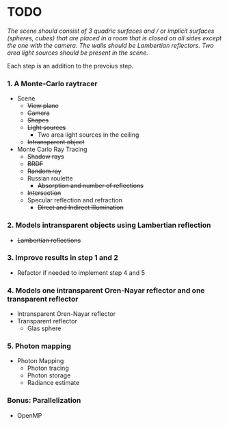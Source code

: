 # TODO

_The scene should consist of 3 quadric surfaces and / or implicit surfaces (spheres, cubes) that are placed in a room that is closed on all sides except the one with the camera. The walls should be Lambertian reflectors. Two area light sources should be present in the scene._

Each step is an addition to the prevoius step.

### 1. A Monte-Carlo raytracer
-	Scene
	-	~~View plane~~
	- ~~Camera~~
	- ~~Shapes~~
	- ~~Light sources~~
		- Two area light sources in the ceiling
	- ~~Intransparent object~~
- Monte Carlo Ray Tracing
	- ~~Shadow rays~~
	- ~~BRDF~~
	- ~~Random ray~~
	- Russian roulette
		- ~~Absorption and number of reflections~~
	- ~~Intersection~~
	- Specular reflection and refraction
		- ~~Direct and Indirect Illumination~~

### 2. Models intransparent objects using Lambertian reflection
- ~~Lambertian reflections~~

### 3. Improve results in step 1 and 2
- Refactor if needed to implement step 4 and 5

### 4. Models one intransparent Oren-Nayar reflector and one transparent reflector
- Intransparent Oren-Nayar reflector
- Transparent reflector
	- Glas sphere

### 5. Photon mapping
- Photon Mapping
	- Photon tracing
	- Photon storage
	- Radiance estimate

### Bonus: Parallelization
- OpenMP